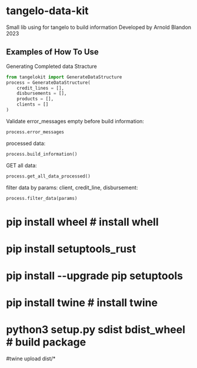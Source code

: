 # tangelo-data-kit

Small lib using for tangelo to build information
Developed by Arnold Blandon 2023

## Examples of How To Use

Generating Completed data Stracture

```python
from tangelokit import GenerateDataStructure
process = GenerateDataStructure(
    credit_lines = [],
    disbursements = [],
    products = [],
    clients = []
)

```

Validate error_messages empty before build information:

```python
process.error_messages
```

processed data:

```python
process.build_information()
```

GET all data:

```python
process.get_all_data_processed()
```

filter data by params: client, credit_line, disbursement:

```python
process.filter_data(params)
```
# pip install wheel  # install whell
# pip install setuptools_rust
# pip install --upgrade pip setuptools
# pip install twine  # install twine

# python3 setup.py sdist bdist_wheel # build package
#twine upload dist/*
